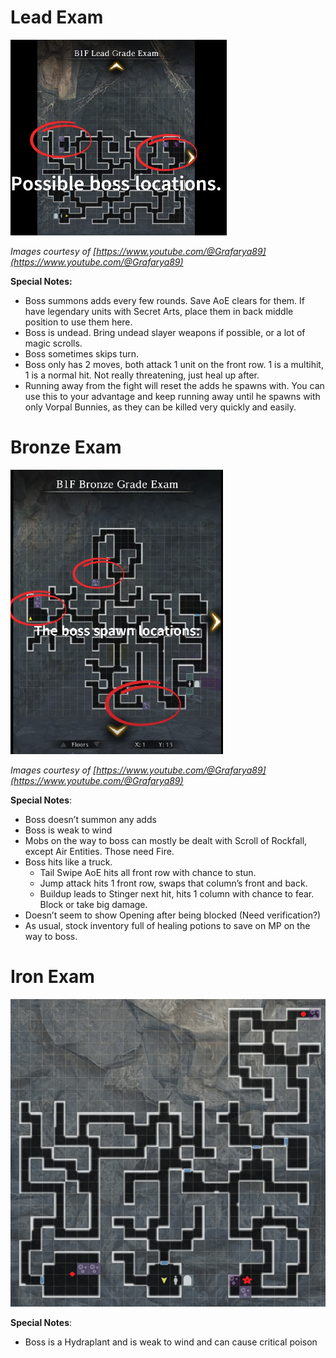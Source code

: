 # Lead Exam

![](img/lead-grade-exam.png)

*Images courtesy of [https://www.youtube.com/@Grafarya89](https://www.youtube.com/@Grafarya89)*

**Special Notes:**

- Boss summons adds every few rounds. Save AoE clears for them. If have legendary units with Secret Arts, place them in back middle position to use them here.  
- Boss is undead. Bring undead slayer weapons if possible, or a lot of magic scrolls.  
- Boss sometimes skips turn.  
- Boss only has 2 moves, both attack 1 unit on the front row. 1 is a multihit, 1 is a normal hit. Not really threatening, just heal up after.
- Running away from the fight will reset the adds he spawns with. You can use this to your advantage and keep running away until he spawns with only Vorpal Bunnies, as they can be killed very quickly and easily.

#### 

# Bronze Exam

![](img/bronze-grade-exam.png)

*Images courtesy of [https://www.youtube.com/@Grafarya89](https://www.youtube.com/@Grafarya89)*

**Special Notes**:

- Boss doesn’t summon any adds  
- Boss is weak to wind  
- Mobs on the way to boss can mostly be dealt with Scroll of Rockfall, except Air Entities. Those need Fire.  
- Boss hits like a truck.  
  - Tail Swipe AoE hits all front row with chance to stun.  
  - Jump attack hits 1 front row, swaps that column’s front and back.  
  - Buildup leads to Stinger next hit, hits 1 column with chance to fear. Block or take big damage.  
- Doesn’t seem to show Opening after being blocked (Need verification?)  
- As usual, stock inventory full of healing potions to save on MP on the way to boss.

# Iron Exam

![](img/iron-grade-map.png)

**Special Notes**:
- Boss is a Hydraplant and is weak to wind and can cause critical poison